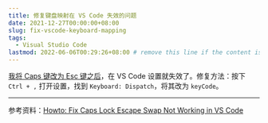 ```yaml
---
title: 修复键盘映射在 VS Code 失效的问题
date: 2021-12-27T00:00:00+08:00
slug: fix-vscode-keyboard-mapping
tags:
  - Visual Studio Code
lastmod: 2022-06-06T00:29:26+08:00 # remove this line if the content is actually changed
---
```


[我将 Caps 键改为 Esc 键之后](/zh-cn/post/2021/12/27/kde-plasma-swap-caps-and-esc/)，在 VS Code 设置就失效了。修复方法：按下 `Ctrl + ,` 打开设置，找到 `Keyboard: Dispatch`，将其改为 `keyCode`。

---

参考资料：[Howto: Fix Caps Lock Escape Swap Not Working in VS Code](https://linuxdev.io/howto-fix-caps-lock-escape-swap-not-working-in-vs-code/)
